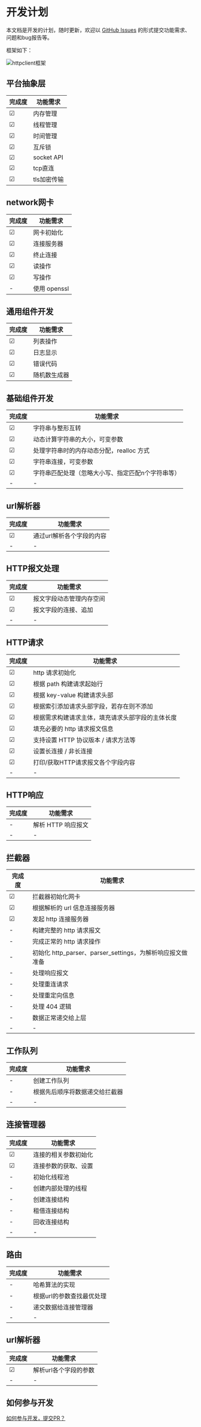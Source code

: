# 开发计划

本文档是开发的计划，随时更新，欢迎以 [GitHub Issues](https://github.com/jiejieTop/httpclient/issues) 的形式提交功能需求、问题和bug报告等。

框架如下：

![httpclient框架](http://qiniu.jiejie01.top/httpclient.png)

## 平台抽象层

| 完成度 | 功能需求 |
| -- | -- |
| ☑ | 内存管理 |
| ☑ | 线程管理 |
| ☑ | 时间管理 |
| ☑ | 互斥锁 |
| ☑ | socket API |
| ☑ | tcp直连 |
| ☑ | tls加密传输 |

## network网卡

| 完成度 | 功能需求 |
| -- | -- |
| ☑ | 网卡初始化 |
| ☑ | 连接服务器 |
| ☑ | 终止连接 |
| ☑ | 读操作 |
| ☑ | 写操作 |
| - | 使用 openssl |

## 通用组件开发

| 完成度 | 功能需求 |
| -- | -- |
| ☑ | 列表操作 |
| ☑ | 日志显示 |
| ☑ | 错误代码 |
| ☑ | 随机数生成器 |

## 基础组件开发

| 完成度 | 功能需求 |
| -- | -- |
| ☑ | 字符串与整形互转 |
| ☑ | 动态计算字符串的大小，可变参数 |
| ☑ | 处理字符串时的内存动态分配，realloc 方式 |
| ☑ | 字符串连接，可变参数 |
| ☑ | 字符串匹配处理（忽略大小写、指定匹配n个字符串等） |
| - | - |


## url解析器

| 完成度 | 功能需求 |
| -- | -- |
| ☑ | 通过url解析各个字段的内容 |
| - | - |


## HTTP报文处理

| 完成度 | 功能需求 |
| -- | -- |
| ☑ | 报文字段动态管理内存空间 |
| ☑ | 报文字段的连接、追加 |
| - | - |

## HTTP请求

| 完成度 | 功能需求 |
| -- | -- |
| ☑ | http 请求初始化 |
| ☑ | 根据 path 构建请求起始行 |
| ☑ | 根据 key-value 构建请求头部 |
| ☑ | 根据索引添加请求头部字段，若存在则不添加 |
| ☑ | 根据需求构建请求主体，填充请求头部字段的主体长度 |
| ☑ | 填充必要的 http 请求报文信息 |
| ☑ | 支持设置 HTTP 协议版本 / 请求方法等 |
| ☑ | 设置长连接 / 非长连接 |
| ☑ | 打印/获取HTTP请求报文各个字段内容 |
| - | - |

## HTTP响应

| 完成度 | 功能需求 |
| -- | -- |
| - | 解析 HTTP 响应报文 |
| - | - |

## 拦截器

| 完成度 | 功能需求 |
| -- | -- |
| ☑ | 拦截器初始化网卡 |
| ☑ | 根据解析的 url 信息连接服务器 |
| ☑ | 发起 http 连接服务器 |
| - | 构建完整的 http 请求报文 |
| - | 完成正常的 http 请求操作 |
| - | 初始化 http_parser、parser_settings，为解析响应报文做准备 |
| - | 处理响应报文 |
| - | 处理重连请求 |
| - | 处理重定向信息 |
| - | 处理 404 逻辑 |
| - | 数据正常递交给上层 |
| - | - |


## 工作队列

| 完成度 | 功能需求 |
| -- | -- |
| - | 创建工作队列 |
| - | 根据先后顺序将数据递交给拦截器 |
| - | - |


## 连接管理器

| 完成度 | 功能需求 |
| -- | -- |
| ☑ | 连接的相关参数初始化 |
| ☑ | 连接参数的获取、设置 |
| - | 初始化线程池 |
| - | 创建内部处理的线程 |
| - | 创建连接结构 |
| - | 租借连接结构 |
| - | 回收连接结构 |
| - | - |

## 路由

| 完成度 | 功能需求 |
| -- | -- |
| - | 哈希算法的实现 |
| - | 根据url的参数查找最优处理 |
| - | 递交数据给连接管理器 |
| - | - |

## url解析器

| 完成度 | 功能需求 |
| -- | -- |
| ☑ | 解析url各个字段的参数 |
| - | - |


## 如何参与开发

[如何参与开发，提交PR？](./how_to_pr.md)
